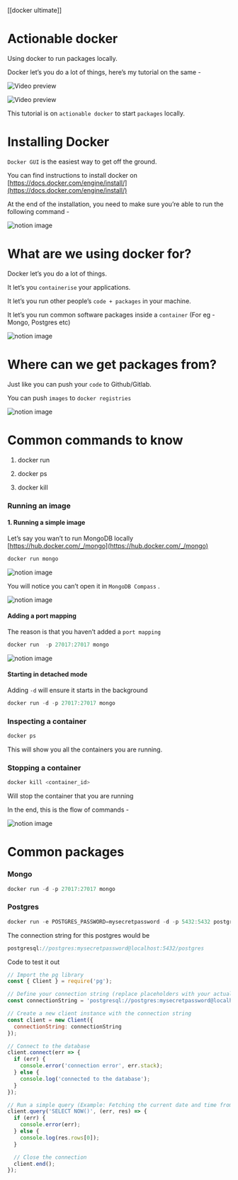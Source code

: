 
[[docker ultimate]]
# Actionable docker

Using docker to run packages locally.

Docker let’s you do a lot of things, here’s my tutorial on the same -

![Video preview](https://i.ytimg.com/vi/KuCwrySinqI/hqdefault.jpg)

![Video preview](https://i.ytimg.com/vi/fSmLiOMp2qI/hqdefault.jpg)

This tutorial is on `actionable docker` to start `packages` locally.

# Installing Docker

`Docker GUI` is the easiest way to get off the ground.

You can find instructions to install docker on [https://docs.docker.com/engine/install/](https://docs.docker.com/engine/install/)

At the end of the installation, you need to make sure you’re able to run the following command -

![notion image](https://www.notion.so/image/https%3A%2F%2Fprod-files-secure.s3.us-west-2.amazonaws.com%2F085e8ad8-528e-47d7-8922-a23dc4016453%2F7fbdc4db-9034-4ed6-a853-5ed4467cbf37%2FScreenshot_2024-02-20_at_10.47.51_AM.png?table=block&id=10f2b90f-3c6a-46f0-bc19-439b7d50a729&cache=v2)


# What are we using docker for?

Docker let’s you do a lot of things.

It let’s you `containerise` your applications.

It let’s you run other people’s `code + packages` in your machine.

It let’s you run common software packages inside a `container` (For eg - Mongo, Postgres etc)

![notion image](https://www.notion.so/image/https%3A%2F%2Fprod-files-secure.s3.us-west-2.amazonaws.com%2F085e8ad8-528e-47d7-8922-a23dc4016453%2F05156dd4-bd11-4143-a138-eee45e22e8fe%2FScreenshot_2024-02-20_at_10.57.18_AM.png?table=block&id=3be84b8f-fa14-45d1-b59c-85302cb3647e&cache=v2)


# Where can we get packages from?

Just like you can push your `code` to Github/Gitlab.

You can push `images` to `docker registries`

![notion image](https://www.notion.so/image/https%3A%2F%2Fprod-files-secure.s3.us-west-2.amazonaws.com%2F085e8ad8-528e-47d7-8922-a23dc4016453%2F5da9bacc-13d0-4461-a847-c4ca38ceb939%2FScreenshot_2024-02-21_at_10.34.55_AM.png?table=block&id=d4e2900d-b6f8-491e-b89d-04d57581f47e&cache=v2)


# Common commands to know

1. docker run

2. docker ps

3. docker kill

### Running an image

#### 1. Running a simple image

Let’s say you wan’t to run MongoDB locally [https://hub.docker.com/_/mongo](https://hub.docker.com/_/mongo)

```javascript
docker run mongo
```

![notion image](https://www.notion.so/image/https%3A%2F%2Fprod-files-secure.s3.us-west-2.amazonaws.com%2F085e8ad8-528e-47d7-8922-a23dc4016453%2Fff31786a-fe9a-4c52-a14b-c1af65157769%2FScreenshot_2024-02-21_at_10.37.07_AM.png?table=block&id=c06d5bde-c3c4-4fc6-865a-c0403f538d23&cache=v2)

You will notice you can’t open it in `MongoDB Compass` .

![notion image](https://www.notion.so/image/https%3A%2F%2Fprod-files-secure.s3.us-west-2.amazonaws.com%2F085e8ad8-528e-47d7-8922-a23dc4016453%2F80528531-81d4-4447-91fb-cd39313f4835%2FScreenshot_2024-02-21_at_10.38.43_AM.png?table=block&id=e92e39a4-51e4-4208-ae6f-a21860e1b6af&cache=v2)

#### Adding a port mapping

The reason is that you haven’t added a `port mapping`

```javascript
docker run  -p 27017:27017 mongo
```

![notion image](https://www.notion.so/image/https%3A%2F%2Fprod-files-secure.s3.us-west-2.amazonaws.com%2F085e8ad8-528e-47d7-8922-a23dc4016453%2F4601c1cd-5b4c-41c9-826b-93f33f9d4f7f%2FScreenshot_2024-02-21_at_10.41.02_AM.png?table=block&id=5f8e22c8-f13b-46df-ac13-255708e0f54a&cache=v2)

#### Starting in detached mode

Adding `-d` will ensure it starts in the background

```javascript
docker run -d -p 27017:27017 mongo
```

### Inspecting a container

```javascript
docker ps
```

This will show you all the containers you are running.

### Stopping a container

```javascript
docker kill <container_id>
```

Will stop the container that you are running

In the end, this is the flow of commands -

![notion image](https://www.notion.so/image/https%3A%2F%2Fprod-files-secure.s3.us-west-2.amazonaws.com%2F085e8ad8-528e-47d7-8922-a23dc4016453%2F2c747f8e-458e-4500-bbbf-4cf7ee7acf40%2FScreenshot_2024-02-21_at_10.43.18_AM.png?table=block&id=ac6834b0-fbab-4d50-ab3e-73093b99d662&cache=v2)


# Common packages

### Mongo

```javascript
docker run -d -p 27017:27017 mongo
```

### Postgres

```javascript
docker run -e POSTGRES_PASSWORD=mysecretpassword -d -p 5432:5432 postgres
```

The connection string for this postgres would be

```javascript
postgresql://postgres:mysecretpassword@localhost:5432/postgres
```

Code to test it out

```javascript
// Import the pg library
const { Client } = require('pg');

// Define your connection string (replace placeholders with your actual data)
const connectionString = 'postgresql://postgres:mysecretpassword@localhost:5432/postgres';

// Create a new client instance with the connection string
const client = new Client({
  connectionString: connectionString
});

// Connect to the database
client.connect(err => {
  if (err) {
    console.error('connection error', err.stack);
  } else {
    console.log('connected to the database');
  }
});

// Run a simple query (Example: Fetching the current date and time from PostgreSQL)
client.query('SELECT NOW()', (err, res) => {
  if (err) {
    console.error(err);
  } else {
    console.log(res.rows[0]);
  }

  // Close the connection
  client.end();
});
```